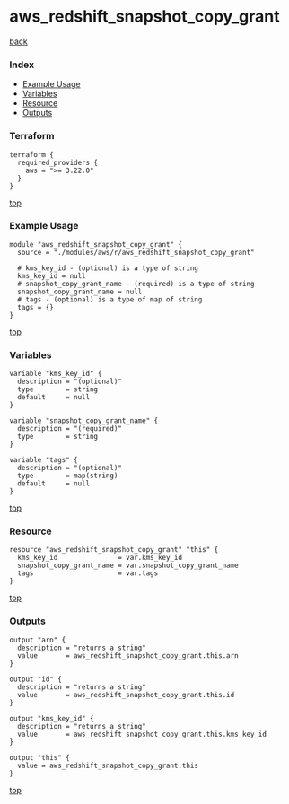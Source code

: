 # aws_redshift_snapshot_copy_grant
[back](../aws.md)
### Index
- [Example Usage](#example-usage)
- [Variables](#variables)
- [Resource](#resource)
- [Outputs](#outputs)
### Terraform
```hcl
terraform {
  required_providers {
    aws = ">= 3.22.0"
  }
}
```
[top](#index)
### Example Usage
```hcl
module "aws_redshift_snapshot_copy_grant" {
  source = "./modules/aws/r/aws_redshift_snapshot_copy_grant"

  # kms_key_id - (optional) is a type of string
  kms_key_id = null
  # snapshot_copy_grant_name - (required) is a type of string
  snapshot_copy_grant_name = null
  # tags - (optional) is a type of map of string
  tags = {}
}
```
[top](#index)
### Variables
```hcl
variable "kms_key_id" {
  description = "(optional)"
  type        = string
  default     = null
}

variable "snapshot_copy_grant_name" {
  description = "(required)"
  type        = string
}

variable "tags" {
  description = "(optional)"
  type        = map(string)
  default     = null
}
```
[top](#index)

### Resource
```hcl
resource "aws_redshift_snapshot_copy_grant" "this" {
  kms_key_id               = var.kms_key_id
  snapshot_copy_grant_name = var.snapshot_copy_grant_name
  tags                     = var.tags
}
```
[top](#index)
### Outputs
```hcl
output "arn" {
  description = "returns a string"
  value       = aws_redshift_snapshot_copy_grant.this.arn
}

output "id" {
  description = "returns a string"
  value       = aws_redshift_snapshot_copy_grant.this.id
}

output "kms_key_id" {
  description = "returns a string"
  value       = aws_redshift_snapshot_copy_grant.this.kms_key_id
}

output "this" {
  value = aws_redshift_snapshot_copy_grant.this
}
```
[top](#index)
